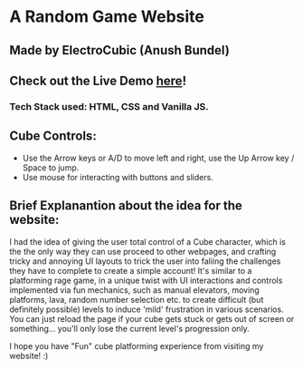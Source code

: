 # A Random Game Website
## Made by ElectroCubic (Anush Bundel)

## Check out the Live Demo [here](https://electrocubic.github.io/RandomGameWebsite/)!

### Tech Stack used: HTML, CSS and Vanilla JS.

## Cube Controls:
- Use the Arrow keys or A/D to move left and right, use the Up Arrow key / Space to jump.
- Use mouse for interacting with buttons and sliders.

## Brief Explanantion about the idea for the website:
I had the idea of giving the user total control of a Cube character, which is the the only way they can use proceed to other webpages, and crafting tricky and annoying UI layouts to trick the user into faliing the challenges they have to complete to create a simple account! It's similar to a platforming rage game, in a unique twist with UI interactions and controls implemented via fun mechanics, such as manual elevators, moving platforms, lava, random number selection etc. to create difficult (but definitely possible) levels to induce 'mild' frustration in various scenarios.
You can just reload the page if your cube gets stuck or gets out of screen or something... you'll only lose the current level's progression only.

I hope you have "Fun" cube platforming experience from visiting my website! :)
